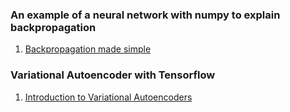 ### An example of a neural network with numpy to explain backpropagation
1. [Backpropagation made simple](https://github.com/FullSimplify/Examples/blob/master/net_numpy3.ipynb)

### Variational Autoencoder with Tensorflow

1. [Introduction to Variational Autoencoders](https://github.com/FullSimplify/Examples/blob/master/Introduction%20to%20Variational%20Autoencoders_1.ipynb)
